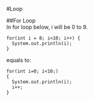 #Loop    

##For Loop     
In for loop below, i will be 0 to 9.    

    for(int i = 0; i<10; i++) {
      System.out.println(i);
    }

equals to:   

    for(int i=0; i<10;)
    {
      System.out.println(i);
      i++;
    }


